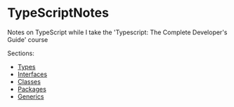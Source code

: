 # TypeScriptNotes
Notes on TypeScript while I take the 'Typescript: The Complete Developer's Guide' course

Sections:

* [Types](Types.md)
* [Interfaces](Interfaces.md)
* [Classes](Classes.md)
* [Packages](Packages.md)
* [Generics](Generics.md)
